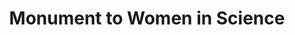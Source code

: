 ---
pid: ws15
title: Monument to Women in Science
location_transcription: Independence Mall
coordinates: "[-75.149493823987, 39.951784910235]"
zipcode: '19147'
gen_neighborhood: South Philadelphia
neighborhood: Queen Village,Bella Vista,Pennsport,Italian Market
outside_phl: 
age: '70'
age_range: 70+
instagram: 
image_file_name: ws_15.jpg
proposal_transcription: |-
  Women in science including great women who helped male scientists such as Maleva Maric Einstein+ Rosalind Franklin.
  Location-Independence Mall Area
topic: Women
topic_summary: '0'
type: 
keywords_other: 
credit: Bonny
image_labels: 
twitter: 
facebook: 
permalink: "/monuments/ws15/"
layout: item-page
---